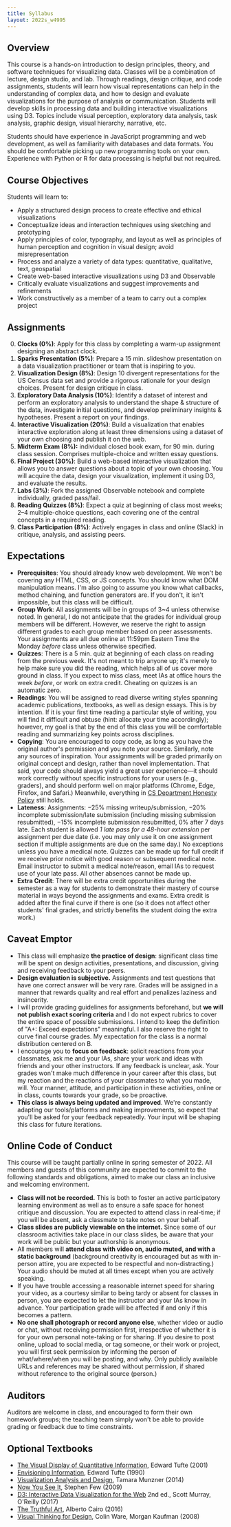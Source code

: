 ```yaml
---
title: Syllabus
layout: 2022s_w4995
---
```


## Overview

This course is a hands-on introduction to design principles, theory, and software techniques for visualizing data. Classes will be a combination of lecture, design studio, and lab. Through readings, design critique, and code assignments, students will learn how visual representations can help in the understanding of complex data, and how to design and evaluate visualizations for the purpose of analysis or communication. Students will develop skills in processing data and building interactive visualizations using D3. Topics include visual perception, exploratory data analysis, task analysis, graphic design, visual hierarchy, narrative, etc.

Students should have experience in JavaScript programming and web development, as well as familiarity with databases and data formats. You should be comfortable picking up new programming tools on your own. Experience with Python or R for data processing is helpful but not required.

## Course Objectives

Students will learn to:

* Apply a structured design process to create effective and ethical visualizations
* Conceptualize ideas and interaction techniques using sketching and prototyping
* Apply principles of color, typography, and layout as well as principles of human perception and cognition in visual design; avoid misrepresentation
* Process and analyze a variety of data types: quantitative, qualitative, text, geospatial
* Create web-based interactive visualizations using D3 and Observable
* Critically evaluate visualizations and suggest improvements and refinements
* Work constructively as a member of a team to carry out a complex project

## Assignments

0. **Clocks (0%)**: Apply for this class by completing a warm-up assignment designing an abstract clock.
1. **Sparks Presentation (5%)**: Prepare a 15 min. slideshow presentation on a data visualization practitioner or team that is inspiring to you.
2. **Visualization Design (8%)**: Design 10 divergent representations for the US Census data set and provide a rigorous rationale for your design choices. Present for design critique in class.
3.  **Exploratory Data Analysis (10%)**: Identify a dataset of interest and perform an exploratory analysis to understand the shape & structure of the data, investigate initial questions, and develop preliminary insights & hypotheses. Present a report on your findings.
4.  **Interactive Visualization (20%)**: Build a visualization that enables interactive exploration along at least three dimensions using a dataset of your own choosing and publish it on the web.
5.  **Midterm Exam (8%):** individual closed book exam, for 90 min. during class session. Comprises multiple-choice and written essay questions.
6.  **Final Project (30%)**: Build a web-based interactive visualization that allows you to answer questions about a topic of your own choosing. You will acquire the data, design your visualization, implement it using D3, and evaluate the results.
7.  **Labs (3%)**: Fork the assigned Observable notebook and complete individually, graded pass/fail.
8.  **Reading Quizzes (8%)**: Expect a quiz at beginning of class most weeks; 2–4 multiple-choice questions, each covering one of the central concepts in a required reading.
9.  **Class Participation (8%)**: Actively engages in class and online (Slack) in critique, analysis, and assisting peers.

## Expectations

- **Prerequisites**: You should already know web development. We won't be covering any HTML, CSS, or JS concepts. You should know what DOM manipulation means. I'm also going to assume you know what callbacks, method chaining, and function generators are. If you don't, it isn't impossible, but this class will be difficult.
- **Group Work**: All assignments will be in groups of 3~4 unless otherwise noted. In general, I do not anticipate that the grades for individual group members will be different. However, we reserve the right to assign different grades to each group member based on peer assessments. Your assignments are all due online at 11:59pm Eastern Time the Monday *before* class unless otherwise specified.
- **Quizzes**: There is a 5 min. quiz at beginning of each class on reading from the previous week. It's not meant to trip anyone up; it's merely to help make sure you did the reading, which helps all of us cover more ground in class. If you expect to miss class, meet IAs at office hours the week *before*, or work on extra credit. Cheating on quizzes is an automatic zero.
- **Readings**: You will be assigned to read diverse writing styles spanning academic publications, textbooks, as well as design essays. This is by intention. If it is your first time reading a particular style of writing, you will find it difficult and obtuse (hint: allocate your time accordingly); however, my goal is that by the end of this class you will be comfortable reading and summarizing key points across disciplines.
- **Copying**: You are encouraged to copy code, as long as you have the original author's permission and you note your source. Similarly, note any sources of inspiration. Your assignments will be graded primarily on original concept and design, rather than novel implementation. That said, your code should always yield a great user experience—it should work correctly without specific instructions for your users (e.g., graders), and should perform well on major platforms (Chrome, Edge, Firefox, and Safari.) Meanwhile, everything in [CS Department Honesty Policy](http://www.cs.columbia.edu/education/honesty) still holds.
- **Lateness**: Assignments: −25% missing writeup/submission, −20% incomplete submission/late submission (including missing submission resubmitted), −15% incomplete submission resubmitted, 0% after 7 days late. Each student is allowed *1 late pass for a 48-hour extension* per assignment per due date (i.e. you may only use it on one assignment section if multiple assignments are due on the same day.) No exceptions unless you have a medical note. Quizzes can be made up for full credit if we receive prior notice with good reason or subsequent medical note. Email instructor to submit a medical note/reason, email IAs to request use of your late pass. All other absences cannot be made up.
- **Extra Credit**: There will be extra credit opportunities during the semester as a way for students to demonstrate their mastery of course material in ways beyond the assignments and exams. Extra credit is added after the final curve if there is one (so it does not affect other students' final grades, and strictly benefits the student doing the extra work.)

## Caveat Emptor

-   This class will emphasize **the practice of design**: significant class time will be spent on design activities, presentations, and discussion, giving and receiving feedback to your peers.
-   **Design evaluation is subjective.** Assignments and test questions that have one correct answer will be very rare. Grades will be assigned in a manner that rewards quality and real effort and penalizes laziness and insincerity.
-   I will provide grading guidelines for assignments beforehand, but **we will not publish exact scoring criteria** and I do not expect rubrics to cover the entire space of possible submissions. I intend to keep the definition of  "A+: Exceed expectations" meaningful. I also reserve the right to curve final course grades. My expectation for the class is a normal distribution centered on B.
-   I encourage you to **focus on feedback**: solicit reactions from your classmates, ask me and your IAs, share your work and ideas with friends and your other instructors. If any feedback is unclear, ask. Your grades won't make much difference in your career after this class, but my reaction and the reactions of your classmates to what you made, will. Your manner, attitude, and participation in these activities, online or in class, counts towards your grade, so be proactive.
- **This class is always being updated and improved**. We're constantly adapting our tools/platforms and making improvements, so expect that you'll be asked for your feedback repeatedly. Your input will be shaping this class for future iterations.

## Online Code of Conduct

This course will be taught partially online in spring semester of 2022. All members and guests of this community are expected to commit to the following standards and obligations, aimed to make our class an inclusive and welcoming environment.
-   **Class will not be recorded.** This is both to foster an active participatory learning environment as well as to ensure a safe space for honest critique and discussion. You are expected to attend class in real-time; if you will be absent, ask a classmate to take notes on your behalf.
-   **Class slides are publicly viewable on the internet.** Since some of our classroom activities take place in our class slides, be aware that your work will be public but your authorship is anonymous.
-   All members will **attend class with video on, audio muted, and with a static background** (background creativity is encouraged but as with in-person attire, you are expected to be respectful and non-distracting.) Your audio should be muted at all times except when you are actively speaking.
-   If you have trouble accessing a reasonable internet speed for sharing your video, as a courtesy similar to being tardy or absent for classes in person, you are expected to let the instructor and your IAs know in advance. Your participation grade will be affected if and only if this becomes a pattern.
-   **No one shall photograph or record anyone else**, whether video or audio or chat, without receiving permission first, irrespective of whether it is for your own personal note-taking or for sharing. If you desire to post online, upload to social media, or tag someone, or their work or project, you will first seek permission by informing the person of what/where/when you will be posting, and why. Only publicly available URLs and references may be shared without permission, if shared without reference to the original source (person.)

## Auditors

Auditors are welcome in class, and encouraged to form their own homework groups; the teaching team simply won't be able to provide grading or feedback due to time constraints.

## Optional Textbooks

-   [The Visual Display of Quantitative Information](https://www.edwardtufte.com/tufte/books_vdqi), Edward Tufte  (2001)
-   [Envisioning Information](https://www.edwardtufte.com/tufte/books_ei), Edward Tufte  (1990)
-   [Visualization Analysis and Design](https://clio.columbia.edu/catalog/11255731), Tamara Munzner  (2014)
-   [Now You See It](https://dl.acm.org/citation.cfm?id=1611401), Stephen Few  (2009)
-   [D3: Interactive Data Visualization for the Web](https://clio.columbia.edu/catalog/13626017) 2nd ed., Scott Murray, O'Reilly  (2017)
-   [The Truthful Art](https://proquest-safaribooksonline-com.ezproxy.cul.columbia.edu/9780133440492), Alberto Cairo  (2016)
-   [Visual Thinking for Design](https://www.sciencedirect.com/science/book/9780123708960), Colin Ware, Morgan Kaufman  (2008)
